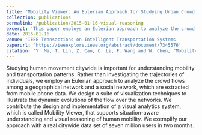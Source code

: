 ```yaml
---
title: "Mobility Viewer: An Eulerian Approach for Studying Urban Crowd Flow"
collection: publications
permalink: /publication/2015-01-16-visual-reasoning
excerpt: 'This paper employs an Eulerian approach to analyze the crowd flows among a geographical network and a social network.'
date: 2015-01-16
venue: 'IEEE Transactions on Intelligent Transportation Systems'
paperurl: 'https://ieeexplore.ieee.org/abstract/document/7345576'
citation: 'Y. Ma, T. Lin, Z. Cao, C. Li, F. Wang and W. Chen, "Mobility Viewer: An Eulerian Approach for Studying Urban Crowd Flow," in IEEE Transactions on Intelligent Transportation Systems, vol. 17, no. 9, pp. 2627-2636, Sept. 2016.'
---
```

Studying human movement citywide is important for understanding mobility and transportation patterns. Rather than investigating the trajectories of individuals, we employ an Eulerian approach to analyze the crowd flows among a geographical network and a social network, which are extracted from mobile phone data. We design a suite of visualization techniques to illustrate the dynamic evolutions of the flow over the networks. We contribute the design and implementation of a visual analytics system, which is called Mobility Viewer, that supports situation-aware understanding and visual reasoning of human mobility. We exemplify our approach with a real citywide data set of seven million users in two months.